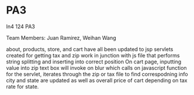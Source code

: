 # PA3
In4 124 PA3

Team Members: Juan Ramirez, Weihan Wang

about, products, store, and cart have all been updated to jsp
servlets created for getting tax and zip
work in junction with js file that performs string splitting and inserting into correct position
On cart page, inputting value into zip text box will invoke on blur which calls on javascript function for the servlet, iterates through the zip or tax file to find correspodning info
city and state are updated as well as overall price of cart depending on tax rate for state.

